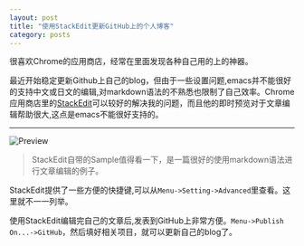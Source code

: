 ```yaml
---
layout: post
title: "使用StackEdit更新GitHub上的个人博客"
category: posts
---
```


很喜欢Chrome的应用商店，经常在里面发现各种自己用的上的神器。

最近开始稳定更新Github上自己的blog，但由于一些设置问题,emacs并不能很好的支持中文或日文的编辑,对markdown语法的不熟悉也限制了自己效率。Chrome应用商店里的[StackEdit][1]可以较好的解决我的问题，而且他的即时预览对于文章编辑帮助很大,这点是emacs不能很好支持的。


----------

![Preview][2]

>  StackEdit自带的Sample值得看一下，是一篇很好的使用markdown语法进行文章编辑的例子。

StackEdit提供了一些方便的快捷键,可以从`Menu->Setting->Advanced`里查看。这里就不一一列举。

使用StackEdit编辑完自己的文章后,发表到GitHub上非常方便。`Menu->Publish On...->GitHub`，然后填好相关项目，就可以更新自己的blog了。

  [1]: https://chrome.google.com/webstore/detail/stackedit/iiooodelglhkcpgbajoejffhijaclcdg?hl=en
  [2]: https://lh4.googleusercontent.com/1nu1OJ_q6z4Zki1YUw17kTfxQaMII7JOTRvA_NylRqICwS1k8HaVPA4XATj4a1c2bubgNZKg=s640-h400-e365-rw